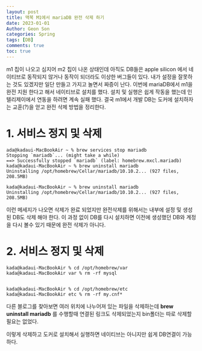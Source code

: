 ```yaml
---
layout: post
title: 맥북 M1에서 mariaDB 완전 삭제 하기
date: 2023-01-01
Author: Geon Son
categories: Spring
tags: [DB]
comments: true
toc: true
---
```


m1 칩이 나오고 심지어 m2 칩이 나온 상태인데 아직도 DB들은 apple silicon 에서 네이티브로 동작되지 않거나 동작이 되더라도 이상한 버그들이 있다.
내가 설정을 잘못하는 것도 있겠지만 일단 만들고 가지고 놀면서 짜증이 난다. 이번에 mariaDB에서 m1을 완전 지원 한다고 해서 네이티브로 설치를 했다.
설치 및 실행은 쉽게 작동을 했는데 인텔리제이에서 연동을 하려면 계속 실패 했다. 결국 m1에서 개발 DB는 도커에 설치하자는 교훈(?)을 얻고 완전 삭제 방법을 정리한다.


# 1. 서비스 정지 및 삭제

~~~
ada@kadaui-MacBookAir ~ % brew services stop mariadb
Stopping `mariadb`... (might take a while)
==> Successfully stopped `mariadb` (label: homebrew.mxcl.mariadb)
kada@kadaui-MacBookAir ~ % brew uninstall mariadb
Uninstalling /opt/homebrew/Cellar/mariadb/10.10.2... (927 files, 208.5MB)

kada@kadaui-MacBookAir ~ % brew uninstall mariadb
Uninstalling /opt/homebrew/Cellar/mariadb/10.10.2... (927 files, 208.5MB)
~~~

이런 메세지가 나오면 삭제가 완료 되었지만 완전삭제를 위해서는 내부에 설정 및 생성된 DB도 삭제 해야 한다.
이 과정 없이 DB를 다시 설치하면 이전에 생성했던 DB와 계정을 다시 볼수 있기 때문에 완전 삭제가 아니다.

# 2. 서비스 정지 및 삭제

~~~
kada@kadaui-MacBookAir % cd /opt/homebrew/var
kada@kadaui-MacBookAir var % rm -rf mysql


kada@kadaui-MacBookAir % cd /opt/homebrew/etc
kada@kadaui-MacBookAir etc % rm -rf my.cnf*
~~~

다른 블로그를 찾아보면 여러 위치에 나누어져 있는 파일을 삭제하는데 **brew uninstall mariadb** 를 수행할때
연결된 링크도 삭제되었는지 bin폴더는 따로 삭제할 필요는 없었다.

이렇게 삭제하고 도커로 설치해서 실행하면 네이티브는 아니지만 쉽게 DB연결이 가능하다.
